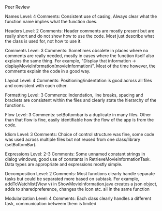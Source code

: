 Peer Review

Names
Level: 4
Comments: Consistent use of casing,  Always clear what the function name implies what the function does.

Headers
Level: 2
Comments: Header comments are mostly present but are really short and do not show how to use the code. Most just describe what the class is used for, not how to use it.

Comments
Level: 3
Comments: Sometimes obsolete in places where no comments are really needed, mostly in cases where the function itself also explains the same thing. For example, "Display that information -> displayMovieInformation(movieInformation)". Most of the time however, the comments explain the code in a good way.

Layout
Level: 4
Comments: Positioning/indentation is good across all files and consistent with each other. 

Formatting
Level: 3 
Comments: Indendation, line breaks, spacing and brackets are consistent within the files and clearly state the hierarchy of the functions.

Flow
Level: 3
Comments: setBottombar is a duplicate in many files. Other than that flow is fine, easily identifiable how the flow of the app is from the code.

Idiom
Level: 3
Comments: Choice of control structure was fine, some code was used across multiple files but not reused from one class/library (setBottomBar).

Expressions
Level: 2-3
Comments: Some unnamed constant strings in dialog windows, good use of constants in RetrieveMovieInformationTask. Data types are appropriate and expressions mostly simple.

Decomposition
Level: 2 
Comments: Most functions clearly handle separate tasks but could be separated more based on subtask. For example, addToWatchlist(View v) in ShowMovieInformation.java creates a json object, adds to sharedpreference, changes the icon etc. all in the same function

Modularization
Level: 4
Comments: Each class clearly handles a different task, communication betweem them is limited
